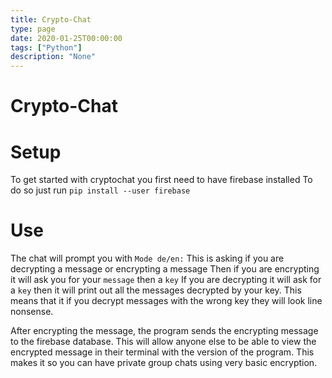 ```yaml
---
title: Crypto-Chat
type: page
date: 2020-01-25T00:00:00
tags: ["Python"]
description: "None"
---
```


# Crypto-Chat

# Setup

To get started with cryptochat you first need to have firebase installed
To do so just run `pip install --user firebase`

# Use

The chat will prompt you with `Mode de/en:`
This is asking if you are decrypting a message or encrypting a message
Then if you are encrypting it will ask you for your `message` then a `key`
If you are decrypting it will ask for a `key` then it will print out all the messages decrypted by your key.
This means that it if you decrypt messages with the wrong key they will look line nonsense.

After encrypting the message, the program sends the encrypting message to the firebase database.
This will allow anyone else to be able to view the encrypted message in their terminal with the version of the program. This makes it so you can have private group chats using very basic encryption.

